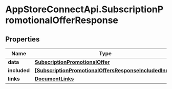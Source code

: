 # AppStoreConnectApi.SubscriptionPromotionalOfferResponse

## Properties

Name | Type | Description | Notes
------------ | ------------- | ------------- | -------------
**data** | [**SubscriptionPromotionalOffer**](SubscriptionPromotionalOffer.md) |  | 
**included** | [**[SubscriptionPromotionalOffersResponseIncludedInner]**](SubscriptionPromotionalOffersResponseIncludedInner.md) |  | [optional] 
**links** | [**DocumentLinks**](DocumentLinks.md) |  | 



